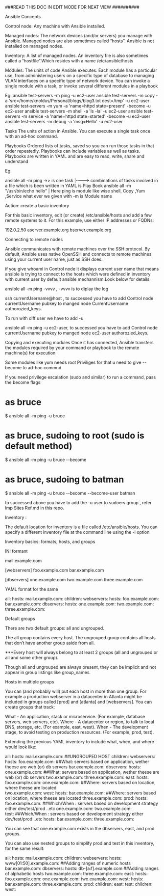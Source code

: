 ###READ THIS DOC IN EDIT MODE FOR NEAT VIEW ##########

Ansible Concepts 

Control node: Any machine with Ansible installed.

Managed nodes: The network devices (and/or servers) you manage with Ansible. Managed nodes are also sometimes called “hosts”. Ansible is not installed on managed nodes.

Inventory: A list of managed nodes. An inventory file is also sometimes called a “hostfile”.Which resides with a name /etc/ansible/hosts

Modules: The units of code Ansible executes.
Each module has a particular use, from administering users on a specific type of database to managing VLAN interfaces on a specific type of network device.
You can invoke a single module with a task, or invoke several different modules in a playbook

Eg: ansible test-servers -m ping -u ec2-user
    ansible test-servers -m copy -a 'src=/home/knoldus/Personal/blogs/blog3.txt dest=/tmp' -u ec2-user
    ansible test-servers -m yum -a 'name=httpd state=present' -become -u ec2-user
    ansible test-servers -m shell -a 'ls -la' -u ec2-user
    ansible test-servers -m service -a 'name=httpd state=started' -become -u ec2-user
    ansible test-servers -m debug -a 'msg=Hello' -u ec2-user


Tasks
The units of action in Ansible. You can execute a single task once with an ad-hoc command.

Playbooks
Ordered lists of tasks, saved so you can run those tasks in that order repeatedly. Playbooks can include variables as well as tasks. Playbooks are written in YAML and are easy to read, write, share and understand

Eg: 

ansible all -m ping ->> is one task   |----> combinations of tasks involved in a file which is been written in YAML is Play Book
ansible all -m "/usr/bin/echo hello"  | Here ping is module like wise shell, Copy ,Yum ,Service what ever we given with -m is Module name

Action: create a basic inventory

For this basic inventory, edit (or create) /etc/ansible/hosts and add a few remote systems to it. For this example, use either IP addresses or FQDNs:

192.0.2.50
aserver.example.org
bserver.example.org

Connecting to remote nodes

Ansible communicates with remote machines over the SSH protocol. By default, Ansible uses native OpenSSH and connects to remote machines using your current user name, just as SSH does. 

if you give whoami in Control node it displays current user name that means ansible is trying to connect to the hosts which were defined in inventory with current user by default ansible mechannism.Look below for details 

ansible all -m ping -vvvv , -vvvv is to diplay the  log

ssh currentUsername@host , to successed you have to add Control node currentUsername pubkey to manged node CurrentUsername authorozied_keys.

To run with diff user we have to add -u 

ansible all -m ping -u ec2-user, to successed you have to add Control node currentUsername pubkey to manged node ec2-user authorozied_keys.

Copying and executing modules
Once it has connected, Ansible transfers the modules required by your command or playbook to the remote machine(s) for execution

Some modules like yum needs root Priviliges for that u need to give --become  to ad-hoc commnd 

If you need privilege escalation (sudo and similar) to run a command, pass the become flags:

# as bruce
$ ansible all -m ping -u bruce
# as bruce, sudoing to root (sudo is default method)
$ ansible all -m ping -u bruce --become
# as bruce, sudoing to batman
$ ansible all -m ping -u bruce --become --become-user batman


 to successed above you have to add the -u user to sudoers group , refer Imp Sites Ref.md in this repo.
 
 Inventory :
 
 The default location for inventory is a file called /etc/ansible/hosts. You can specify a different inventory file at the command line using the -i <path> option

Inventory basics: formats, hosts, and groups

INI formant 

mail.example.com

[webservers]
foo.example.com
bar.example.com

[dbservers]
one.example.com
two.example.com
three.example.com


YAML format for the same 

all:
  hosts:
    mail.example.com:
  children:
    webservers:
      hosts:
        foo.example.com:
        bar.example.com:
    dbservers:
      hosts:
        one.example.com:
        two.example.com:
        three.example.com:
        
Default groups

There are two default groups: all and ungrouped.

The all group contains every host. The ungrouped group contains all hosts that don’t have another group aside from all.

***Every host will always belong to at least 2 groups (all and ungrouped or all and some other group).

Though all and ungrouped are always present, they can be implicit and not appear in group listings like group_names.       


Hosts in multiple groups

You can (and probably will) put each host in more than one group. For example a production webserver in a datacenter in Atlanta might be included in groups called [prod] and [atlanta] and [webservers]. You can create groups that track:


What - An application, stack or microservice. (For example, database servers, web servers, etc).
Where - A datacenter or region, to talk to local DNS, storage, etc. (For example, east, west).
When - The development stage, to avoid testing on production resources. (For example, prod, test).

Extending the previous YAML inventory to include what, when, and where would look like:

all:
  hosts:
    mail.example.com:   ##UNGROUPED HOST
  children:
    webservers:
      hosts:
        foo.example.com:        ##What:  servers based on application, wether theese are web (or) db servers 
        bar.example.com:
    dbservers:
      hosts:
        one.example.com:        ##What:  servers based on application, wether theese are web (or) db servers
        two.example.com:
        three.example.com:
    east:
      hosts:
        foo.example.com:
        one.example.com:        ##Where:  servers based on location, where theese are located  
        two.example.com:
    west:
      hosts:
        bar.example.com:        ##Where:  servers based on location, where theese are located
        three.example.com:
    prod:
      hosts:
        foo.example.com:        ##Which/When : servers based on development strategy either dev/test/prod ..etc 
        one.example.com:
        two.example.com:        
    test:                       ##Which/When : servers based on development strategy either dev/test/prod ..etc 
      hosts:
        bar.example.com:
        three.example.com:

You can see that one.example.com exists in the dbservers, east, and prod groups.

You can also use nested groups to simplify prod and test in this inventory, for the same result:

all:
  hosts:
    mail.example.com:
  children:
    webservers:
      hosts:
        www[01:50].example.com:     ##Adding ranges of numeric  hosts
        bar.example.com:
    dbservers:
      hosts:
        db-[a:f].example.com       ##Adding ranges of alphabetic hosts
        two.example.com:
        three.example.com:
    east:
      hosts:
        foo.example.com:
        one.example.com:
        two.example.com:
    west:
      hosts:
        bar.example.com:
        three.example.com:
    prod:
      children:
        east:
    test:
      children:
        west:








